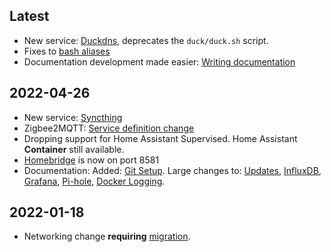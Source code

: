 ## Latest
<!-- what's in open pull requests that will be merged at an unknown date -->

- New service: [Duckdns](../Containers/Duckdns.md), deprecates the
  `duck/duck.sh` script.
- Fixes to [bash aliases](../Basic_setup/Docker.md#aliases)
- Documentation development made easier: [Writing documentation](
  ../Developers/index.md#writing-documentation)

## 2022-04-26

- New service: [Syncthing](../Containers/Syncthing.md)
- Zigbee2MQTT: [Service definition change](
  ../Containers/Zigbee2MQTT.md#service-definition-change)
- Dropping support for Home Assistant Supervised. Home Assistant **Container**
  still available.
- [Homebridge](../Containers/Homebridge.md) is now on port 8581
- Documentation: Added: [Git Setup](../Developers/Git-Setup.md). Large changes
  to: [Updates](../Updates/index.md), [InfluxDB](../Containers//InfluxDB.md),
  [Grafana](../Containers/Grafana.md), [Pi-hole](../Containers/Pi-hole.md),
  [Docker Logging](../Basic_setup/Docker.md#logging).

## 2022-01-18

- Networking change **requiring** [migration](
  https://github.com/SensorsIot/IOTstack/#significant-change-to-networking).

